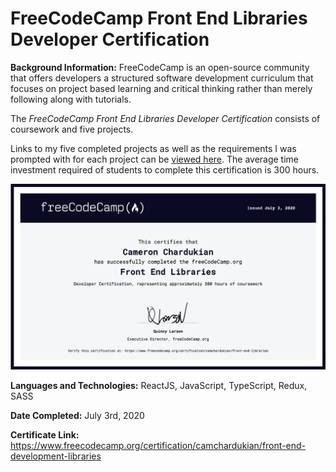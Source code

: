 # FreeCodeCamp Front End Libraries Developer Certification

**Background Information:**
FreeCodeCamp is an open-source community that offers developers a structured software development curriculum that focuses on project based learning and critical thinking rather than merely following along with tutorials.

The _FreeCodeCamp Front End Libraries Developer Certification_ consists of coursework and five projects.

Links to my five completed projects as well as the requirements I was prompted with for each project can be [viewed here](https://www.freecodecamp.org/certification/camchardukian/front-end-development-libraries). The average time investment required of students to complete this certification is 300 hours.

![](images/Front-End-Libraries.png)

**Languages and Technologies:** ReactJS, JavaScript, TypeScript, Redux, SASS

**Date Completed:** July 3rd, 2020

**Certificate Link:** https://www.freecodecamp.org/certification/camchardukian/front-end-development-libraries
